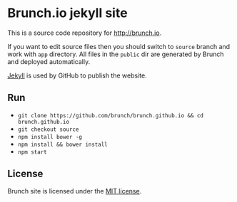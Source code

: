 # Brunch.io jekyll site

This is a source code repository for http://brunch.io.

If you want to edit source files then you should switch to `source` branch and work with `app` directory. All files in the `public` dir are generated by Brunch and deployed automatically.

[Jekyll](https://jekyllrb.com) is used by GitHub to publish the website.

## Run

 - `git clone https://github.com/brunch/brunch.github.io && cd brunch.github.io`
 - `git checkout source`
 - `npm install bower -g`
 - `npm install && bower install`
 - `npm start`

## License

Brunch site is licensed under the [MIT license](https://raw.githubusercontent.com/brunch/brunch/master/LICENSE).
